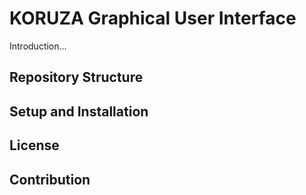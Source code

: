 # KORUZA Graphical User Interface

Introduction...

## Repository Structure

## Setup and Installation

## License

## Contribution
